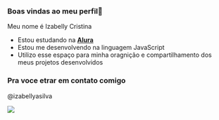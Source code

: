 ### Boas vindas ao meu perfil💙

Meu nome é Izabelly Cristina
- Estou estudando na [**Alura**](https://www.alura.com.br)
- Estou me desenvolvendo na linguagem JavaScript
- Utilizo esse espaço para minha oragnição e compartilhamento dos meus projetos desenvolvidos

### Pra voce etrar em contato comigo 

@izabellyasilva
 
 ![](https://media1.tenor.com/m/0AwDEsKtn_0AAAAC/grayson-pierce-stiles.gif)
